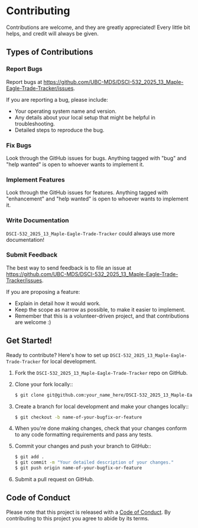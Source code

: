 # Contributing

Contributions are welcome, and they are greatly appreciated! Every little bit helps, and credit will always be given.

## Types of Contributions

### Report Bugs

Report bugs at <https://github.com/UBC-MDS/DSCI-532_2025_13_Maple-Eagle-Trade-Tracker/issues>.

If you are reporting a bug, please include:

- Your operating system name and version.
- Any details about your local setup that might be helpful in troubleshooting.
- Detailed steps to reproduce the bug.

### Fix Bugs

Look through the GitHub issues for bugs. Anything tagged with "bug" and "help wanted" is open to whoever wants to implement it.

### Implement Features

Look through the GitHub issues for features. Anything tagged with "enhancement" and "help wanted" is open to whoever wants to implement it.

### Write Documentation

`DSCI-532_2025_13_Maple-Eagle-Trade-Tracker` could always use more documentation!

### Submit Feedback

The best way to send feedback is to file an issue at <https://github.com/UBC-MDS/DSCI-532_2025_13_Maple-Eagle-Trade-Tracker/issues>.

If you are proposing a feature:

- Explain in detail how it would work.
- Keep the scope as narrow as possible, to make it easier to implement.
- Remember that this is a volunteer-driven project, and that contributions are welcome :)

## Get Started!

Ready to contribute? Here's how to set up `DSCI-532_2025_13_Maple-Eagle-Trade-Tracker` for local development.

1. Fork the `DSCI-532_2025_13_Maple-Eagle-Trade-Tracker` repo on GitHub.
2. Clone your fork locally::

    ```bash
    $ git clone git@github.com:your_name_here/DSCI-532_2025_13_Maple-Eagle-Trade-Tracker.git
    ```

3. Create a branch for local development and make your changes locally::

    ```bash
    $ git checkout -b name-of-your-bugfix-or-feature
    ```

4. When you're done making changes, check that your changes conform to any code formatting requirements and pass any tests.

5. Commit your changes and push your branch to GitHub::

    ```bash
    $ git add .
    $ git commit -m "Your detailed description of your changes."
    $ git push origin name-of-your-bugfix-or-feature
    ```

6. Submit a pull request on GitHub.

## Code of Conduct

Please note that this project is released with a [Code of Conduct](./CODE_OF_CONDUCT.md). By contributing to this project you agree to abide by its terms.